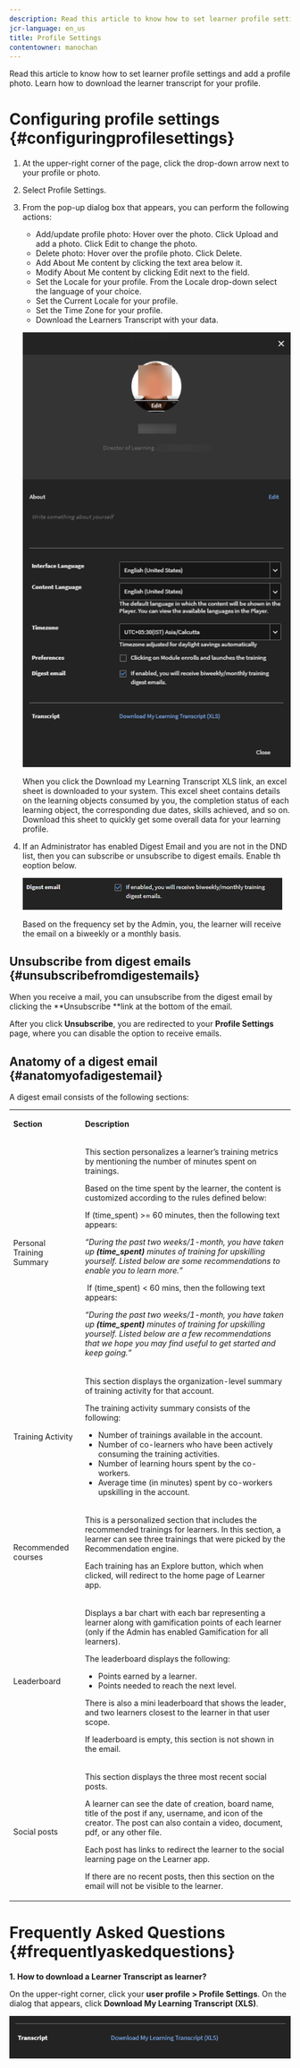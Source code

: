```yaml
---
description: Read this article to know how to set learner profile settings and add a profile photo. Learn how to download the learner transcript for your profile.
jcr-language: en_us
title: Profile Settings
contentowner: manochan
---
```

Read this article to know how to set learner profile settings and add a profile photo. Learn how to download the learner transcript for your profile.

# Configuring profile settings {#configuringprofilesettings}

1. At the upper-right corner of the page, click the drop-down arrow next to your profile or photo.
1. Select Profile Settings.
1. From the pop-up dialog box that appears, you can perform the following actions:

   * Add/update profile photo: Hover over the photo. Click Upload and add a photo. Click Edit to change the photo.
   * Delete photo: Hover over the profile photo. Click Delete.
   * Add About Me content by clicking the text area below it.
   * Modify About Me content by clicking Edit next to the field.
   * Set the Locale for your profile. From the Locale drop-down select the language of your choice.
   * Set the Current Locale for your profile.
   * Set the Time Zone for your profile.
   * Download the Learners Transcript with your data.

   ![](assets/learner-preferences.png)

   When you click the Download my Learning Transcript XLS link, an excel sheet is downloaded to your system. This excel sheet contains details on the learning objects consumed by you, the completion status of each learning object, the corresponding due dates, skills achieved, and so on. Download this sheet to quickly get some overall data for your learning profile.

1. If an Administrator has enabled Digest Email and you are not in the DND list, then you can subscribe or unsubscribe to digest emails. Enable th eoption below.

   ![](assets/digest-email-option-learner.png)

   Based on the frequency set by the Admin, you, the learner will receive the email on a biweekly or a monthly basis.

## Unsubscribe from digest emails {#unsubscribefromdigestemails}

When you receive a mail,&nbsp;you can unsubscribe from the digest email by clicking the **Unsubscribe **link at the bottom of the email.

After you click **Unsubscribe**, you are redirected to your **Profile Settings** page, where you can disable the option to receive emails.

## Anatomy of a digest email {#anatomyofadigestemail}

A digest email consists of the following sections:

<table> 
 <tbody>
  <tr> 
   <td><p><b>Section</b></p> </td> 
   <td><p><b>Description</b></p> </td> 
  </tr> 
  <tr> 
   <td><p>Personal Training Summary</p> </td> 
   <td><p>This section personalizes a learner’s training metrics by mentioning the number of minutes spent on trainings.</p> <p>Based on the time spent by the learner, the content is customized according to the rules defined below:</p> <p>If (time_spent) &gt;= 60 minutes, then the following text appears:</p> <p><i>“During the past two weeks/1-month, you have taken up <b>(time_spent)</b> minutes of training for upskilling yourself. Listed below are some recommendations to enable you to learn more.”&nbsp;</i></p> <p>&nbsp;If (time_spent) &lt; 60 mins, then the following text appears:</p> <p><i>“During the past two weeks/1-month, you have taken up <b>(time_spent)</b> minutes of training for upskilling yourself. Listed below are a few recommendations that we hope you may find useful to get started and keep going.”</i></p> </td> 
  </tr> 
  <tr> 
   <td><p>Training Activity</p> </td> 
   <td><p>This section displays the organization-level summary of training activity for that account.</p> <p>The training activity summary consists of the following:&nbsp;</p> 
    <ul> 
     <li>Number of trainings available in the account.</li> 
     <li>Number of co-learners who have been actively consuming the training activities.</li> 
     <li>Number of learning hours spent by the co-workers.</li> 
     <li>Average time (in minutes) spent by co-workers upskilling in the account.</li> 
    </ul> </td> 
  </tr> 
  <tr> 
   <td><p>Recommended courses</p> </td> 
   <td><p>This is a personalized section that includes the recommended trainings for learners. In this section, a learner can see three trainings that were picked by the Recommendation engine.</p> <p>Each training has an Explore button, which when clicked, will redirect to the home page of Learner app.&nbsp;&nbsp;</p> </td> 
  </tr> 
  <tr> 
   <td><p>Leaderboard</p> </td> 
   <td><p>Displays a bar chart with each bar representing a learner along with gamification points of each learner (only if the Admin has enabled Gamification for all learners).</p> <p>The leaderboard displays the following:</p> 
    <ul> 
     <li>Points earned by a learner.</li> 
     <li>Points needed to reach the next level.</li> 
    </ul> <p>There is also a mini leaderboard that shows the leader, and two learners closest to the learner in that user scope.</p> <p>If leaderboard is empty, this section is not shown in the email.</p> </td> 
  </tr> 
  <tr> 
   <td><p><a>Social posts</a></p> </td> 
   <td><p>This section displays the three most recent social posts.</p> <p>A learner can see the date of creation, board name, title of the post if any, username, and icon of the creator. The post can also contain a video, document, pdf, or any other file.</p> <p>Each post has links to redirect the learner to the social learning page on the Learner app.</p> <p>If there are no recent posts, then this section on the email will not be visible to the learner.</p> </td> 
  </tr> 
 </tbody>
</table>

# Frequently Asked Questions {#frequentlyaskedquestions}

**1.&nbsp;How to download a Learner Transcript as learner?**

On the upper-right corner, click your **user profile > Profile Settings**. On the dialog that appears, click&nbsp;**Download My Learning Transcript (XLS)**.

![](assets/dowload-lt.png)

